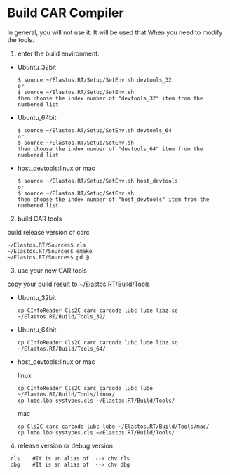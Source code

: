 
# Build CAR Compiler

In general, you will not use it. It will be used that When you need to modify the tools.

1. enter the build environment:

* Ubuntu_32bit
  ```
  $ source ~/Elastos.RT/Setup/SetEnv.sh devtools_32
  or
  $ source ~/Elastos.RT/Setup/SetEnv.sh
  then choose the index number of "devtools_32" item from the numbered list
  ```

* Ubuntu_64bit
  ```
  $ source ~/Elastos.RT/Setup/SetEnv.sh devtools_64
  or
  $ source ~/Elastos.RT/Setup/SetEnv.sh
  then choose the index number of "devtools_64" item from the numbered list
  ```

* host_devtools:linux or mac
  ```
  $ source ~/Elastos.RT/Setup/SetEnv.sh host_devtools
  or
  $ source ~/Elastos.RT/Setup/SetEnv.sh
  then choose the index number of "host_devtools" item from the numbered list
  ```

2. build CAR tools

build release version of carc

```
~/Elastos.RT/Sources$ rls
~/Elastos.RT/Sources$ emake
~/Elastos.RT/Sources$ pd @
```

3. use your new CAR tools

copy your build result to ~/Elastos.RT/Build/Tools

* Ubuntu_32bit
  ```
  cp CInfoReader Cls2C carc carcode lubc lube libz.so ~/Elastos.RT/Build/Tools_32/
  ```

* Ubuntu_64bit
  ```
  cp CInfoReader Cls2C carc carcode lubc lube libz.so ~/Elastos.RT/Build/Tools_64/
  ```

* host_devtools:linux or mac

  linux
  ```
  cp CInfoReader Cls2C carc carcode lubc lube ~/Elastos.RT/Build/Tools/linux/
  cp lube.lbo systypes.cls ~/Elastos.RT/Build/Tools/
  ```

  mac
  ```
  cp Cls2C carc carcode lubc lube ~/Elastos.RT/Build/Tools/mac/
  cp lube.lbo systypes.cls ~/Elastos.RT/Build/Tools/
  ```

4. release version or debug version
```
 rls    #It is an alias of  --> chv rls
 dbg    #It is an alias of  --> chv dbg
```
